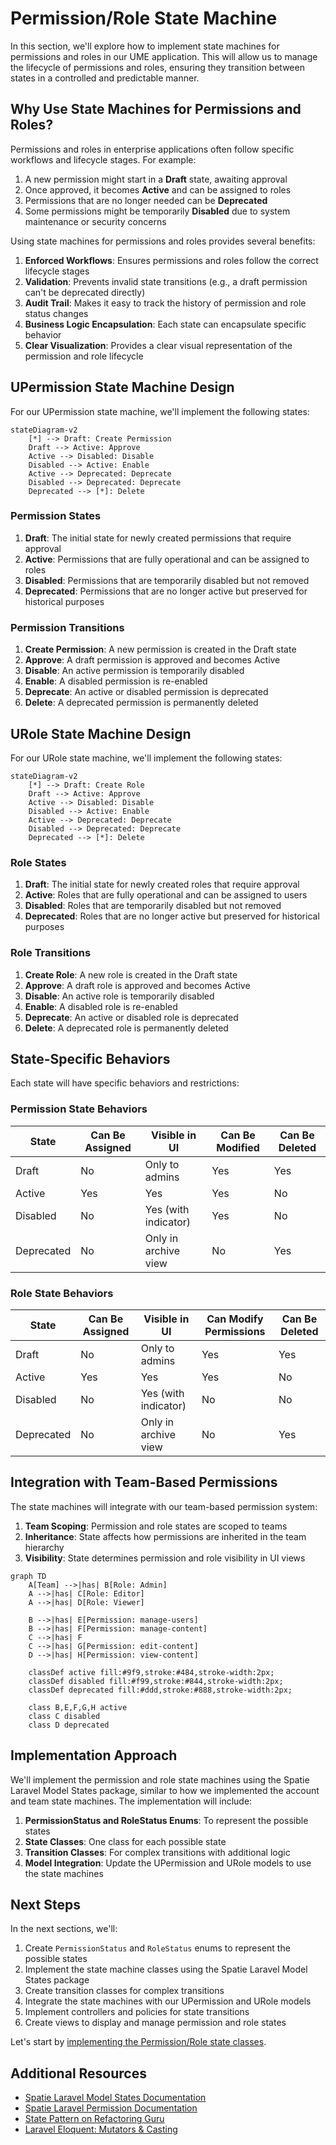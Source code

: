# Permission/Role State Machine

<link rel="stylesheet" href="../../../assets/css/styles.css">

In this section, we'll explore how to implement state machines for permissions and roles in our UME application. This will allow us to manage the lifecycle of permissions and roles, ensuring they transition between states in a controlled and predictable manner.

## Why Use State Machines for Permissions and Roles?

Permissions and roles in enterprise applications often follow specific workflows and lifecycle stages. For example:

1. A new permission might start in a **Draft** state, awaiting approval
2. Once approved, it becomes **Active** and can be assigned to roles
3. Permissions that are no longer needed can be **Deprecated**
4. Some permissions might be temporarily **Disabled** due to system maintenance or security concerns

Using state machines for permissions and roles provides several benefits:

1. **Enforced Workflows**: Ensures permissions and roles follow the correct lifecycle stages
2. **Validation**: Prevents invalid state transitions (e.g., a draft permission can't be deprecated directly)
3. **Audit Trail**: Makes it easy to track the history of permission and role status changes
4. **Business Logic Encapsulation**: Each state can encapsulate specific behavior
5. **Clear Visualization**: Provides a clear visual representation of the permission and role lifecycle

## UPermission State Machine Design

For our UPermission state machine, we'll implement the following states:

```mermaid
stateDiagram-v2
    [*] --> Draft: Create Permission
    Draft --> Active: Approve
    Active --> Disabled: Disable
    Disabled --> Active: Enable
    Active --> Deprecated: Deprecate
    Disabled --> Deprecated: Deprecate
    Deprecated --> [*]: Delete
```

### Permission States

1. **Draft**: The initial state for newly created permissions that require approval
2. **Active**: Permissions that are fully operational and can be assigned to roles
3. **Disabled**: Permissions that are temporarily disabled but not removed
4. **Deprecated**: Permissions that are no longer active but preserved for historical purposes

### Permission Transitions

1. **Create Permission**: A new permission is created in the Draft state
2. **Approve**: A draft permission is approved and becomes Active
3. **Disable**: An active permission is temporarily disabled
4. **Enable**: A disabled permission is re-enabled
5. **Deprecate**: An active or disabled permission is deprecated
6. **Delete**: A deprecated permission is permanently deleted

## URole State Machine Design

For our URole state machine, we'll implement the following states:

```mermaid
stateDiagram-v2
    [*] --> Draft: Create Role
    Draft --> Active: Approve
    Active --> Disabled: Disable
    Disabled --> Active: Enable
    Active --> Deprecated: Deprecate
    Disabled --> Deprecated: Deprecate
    Deprecated --> [*]: Delete
```

### Role States

1. **Draft**: The initial state for newly created roles that require approval
2. **Active**: Roles that are fully operational and can be assigned to users
3. **Disabled**: Roles that are temporarily disabled but not removed
4. **Deprecated**: Roles that are no longer active but preserved for historical purposes

### Role Transitions

1. **Create Role**: A new role is created in the Draft state
2. **Approve**: A draft role is approved and becomes Active
3. **Disable**: An active role is temporarily disabled
4. **Enable**: A disabled role is re-enabled
5. **Deprecate**: An active or disabled role is deprecated
6. **Delete**: A deprecated role is permanently deleted

## State-Specific Behaviors

Each state will have specific behaviors and restrictions:

### Permission State Behaviors

| State | Can Be Assigned | Visible in UI | Can Be Modified | Can Be Deleted |
|-------|----------------|---------------|----------------|---------------|
| Draft | No | Only to admins | Yes | Yes |
| Active | Yes | Yes | Yes | No |
| Disabled | No | Yes (with indicator) | Yes | No |
| Deprecated | No | Only in archive view | No | Yes |

### Role State Behaviors

| State | Can Be Assigned | Visible in UI | Can Modify Permissions | Can Be Deleted |
|-------|----------------|---------------|------------------------|---------------|
| Draft | No | Only to admins | Yes | Yes |
| Active | Yes | Yes | Yes | No |
| Disabled | No | Yes (with indicator) | No | No |
| Deprecated | No | Only in archive view | No | Yes |

## Integration with Team-Based Permissions

The state machines will integrate with our team-based permission system:

1. **Team Scoping**: Permission and role states are scoped to teams
2. **Inheritance**: State affects how permissions are inherited in the team hierarchy
3. **Visibility**: State determines permission and role visibility in UI views

```mermaid
graph TD
    A[Team] -->|has| B[Role: Admin]
    A -->|has| C[Role: Editor]
    A -->|has| D[Role: Viewer]
    
    B -->|has| E[Permission: manage-users]
    B -->|has| F[Permission: manage-content]
    C -->|has| F
    C -->|has| G[Permission: edit-content]
    D -->|has| H[Permission: view-content]
    
    classDef active fill:#9f9,stroke:#484,stroke-width:2px;
    classDef disabled fill:#f99,stroke:#844,stroke-width:2px;
    classDef deprecated fill:#ddd,stroke:#888,stroke-width:2px;
    
    class B,E,F,G,H active
    class C disabled
    class D deprecated
```

## Implementation Approach

We'll implement the permission and role state machines using the Spatie Laravel Model States package, similar to how we implemented the account and team state machines. The implementation will include:

1. **PermissionStatus and RoleStatus Enums**: To represent the possible states
2. **State Classes**: One class for each possible state
3. **Transition Classes**: For complex transitions with additional logic
4. **Model Integration**: Update the UPermission and URole models to use the state machines

## Next Steps

In the next sections, we'll:

1. Create `PermissionStatus` and `RoleStatus` enums to represent the possible states
2. Implement the state machine classes using the Spatie Laravel Model States package
3. Create transition classes for complex transitions
4. Integrate the state machines with our UPermission and URole models
5. Implement controllers and policies for state transitions
6. Create views to display and manage permission and role states

Let's start by [implementing the Permission/Role state classes](./021-permission-role-state-implementation.md).

## Additional Resources

- [Spatie Laravel Model States Documentation](https://spatie.be/docs/laravel-model-states/v2/introduction)
- [Spatie Laravel Permission Documentation](https://spatie.be/docs/laravel-permission/v5/introduction)
- [State Pattern on Refactoring Guru](https://refactoring.guru/design-patterns/state)
- [Laravel Eloquent: Mutators & Casting](https://laravel.com/docs/12.x/eloquent-mutators)
